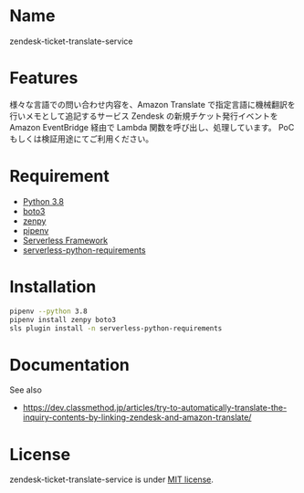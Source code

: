 # Name
 
zendesk-ticket-translate-service
 
# Features
 
様々な言語での問い合わせ内容を、Amazon Translate で指定言語に機械翻訳を行いメモとして追記するサービス
Zendesk の新規チケット発行イベントを Amazon EventBridge 経由で Lambda 関数を呼び出し、処理しています。
PoC もしくは検証用途にてご利用ください。

# Requirement
 
* [Python 3.8](https://github.com/python/cpython)
* [boto3](https://github.com/boto/boto3)
* [zenpy](https://github.com/facetoe/zenpy)
* [pipenv](https://github.com/pypa/pipenv)
* [Serverless Framework](https://github.com/serverless/serverless)
* [serverless-python-requirements](https://github.com/UnitedIncome/serverless-python-requirements)
 
# Installation
 
```bash
pipenv --python 3.8
pipenv install zenpy boto3
sls plugin install -n serverless-python-requirements
```
 
# Documentation
 
See also

* https://dev.classmethod.jp/articles/try-to-automatically-translate-the-inquiry-contents-by-linking-zendesk-and-amazon-translate/
 
 
# License
 
zendesk-ticket-translate-service is under [MIT license](https://en.wikipedia.org/wiki/MIT_License).